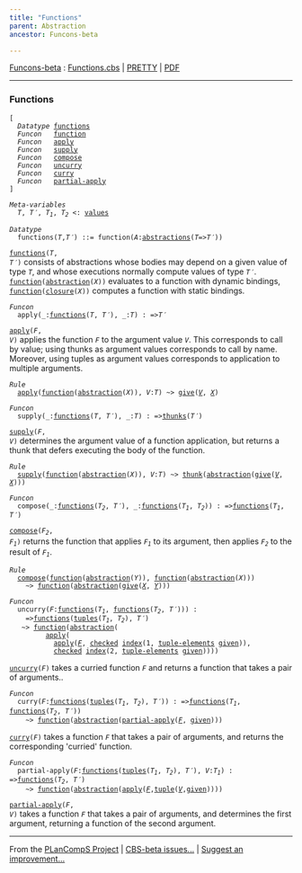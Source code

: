 ```yaml
---
title: "Functions"
parent: Abstraction
ancestor: Funcons-beta

---
```


[Funcons-beta] : [Functions.cbs] \| [PRETTY] \| [PDF]


----
### Functions

<div class="highlighter-rouge"><pre class="highlight"><code>[
  <i class="keyword">Datatype</i> <span class="name"><a href="#Name_functions">functions</a></span>
  <i class="keyword">Funcon</i>   <span class="name"><a href="#Name_function">function</a></span>
  <i class="keyword">Funcon</i>   <span class="name"><a href="#Name_apply">apply</a></span>
  <i class="keyword">Funcon</i>   <span class="name"><a href="#Name_supply">supply</a></span>
  <i class="keyword">Funcon</i>   <span class="name"><a href="#Name_compose">compose</a></span>
  <i class="keyword">Funcon</i>   <span class="name"><a href="#Name_uncurry">uncurry</a></span>
  <i class="keyword">Funcon</i>   <span class="name"><a href="#Name_curry">curry</a></span>
  <i class="keyword">Funcon</i>   <span class="name"><a href="#Name_partial-apply">partial-apply</a></span>
]</code></pre></div>



<div class="highlighter-rouge"><pre class="highlight"><code><i class="keyword">Meta-variables</i>
  <span id="PartVariable_T"><i class="var">T</i></span>, <span id="PartVariable_T'"><i class="var">T&prime;</i></span>, <span id="PartVariable_T1"><i class="var">T<sub class="sub">1</sub></i></span>, <span id="PartVariable_T2"><i class="var">T<sub class="sub">2</sub></i></span> <: <span class="name"><a href="../../Value-Types/index.html#Name_values">values</a></span></code></pre></div>



<div class="highlighter-rouge"><pre class="highlight"><code><i class="keyword">Datatype</i>
  <span class="name"><span id="Name_functions">functions</span></span>(<span id="Variable79_T"><i class="var">T</i></span>,<span id="Variable86_T'"><i class="var">T&prime;</i></span>) ::= <span id="Name_function">function</span>(<span id="Variable100_A"><i class="var">A</i></span>:<span class="name"><a href="../Generic/index.html#Name_abstractions">abstractions</a></span>(<span id="Variable105_T"><i class="var">T</i></span>=><span id="Variable112_T'"><i class="var">T&prime;</i></span>))</code></pre></div>


  <code><span class="name"><a href="#Name_functions">functions</a></span>(<i class="var">T</i>, <i class="var">T&prime;</i>)</code> consists of abstractions whose bodies may depend on
  a given value of type <code><i class="var">T</i></code>, and whose executions normally compute values 
  of type <code><i class="var">T&prime;</i></code>.
  <code><span class="name"><a href="#Name_function">function</a></span>(<span class="name"><a href="../Generic/index.html#Name_abstraction">abstraction</a></span>(<i class="var">X</i>))</code> evaluates to a function with dynamic bindings,
  <code><span class="name"><a href="#Name_function">function</a></span>(<span class="name"><a href="../Generic/index.html#Name_closure">closure</a></span>(<i class="var">X</i>))</code> computes a function with static bindings.



<div class="highlighter-rouge"><pre class="highlight"><code><i class="keyword">Funcon</i>
  <span class="name"><span id="Name_apply">apply</span></span>(_:<span class="name"><a href="#Name_functions">functions</a></span>(<span id="Variable258_T"><i class="var">T</i></span>, <span id="Variable264_T'"><i class="var">T&prime;</i></span>), _:<span id="Variable282_T"><i class="var">T</i></span>) : =><span id="Variable298_T'"><i class="var">T&prime;</i></span></code></pre></div>

  <code><span class="name"><a href="#Name_apply">apply</a></span>(<i class="var">F</i>, <i class="var">V</i>)</code> applies the function <code><i class="var">F</i></code> to the argument value <code><i class="var">V</i></code>.
  This corresponds to call by value; using thunks as argument values
  corresponds to call by name. Moreover, using tuples as argument values 
  corresponds to application to multiple arguments.

<div class="highlighter-rouge"><pre class="highlight"><code><i class="keyword">Rule</i>
  <span class="name"><a href="#Name_apply">apply</a></span>(<span class="name"><a href="#Name_function">function</a></span>(<span class="name"><a href="../Generic/index.html#Name_abstraction">abstraction</a></span>(<span id="Variable367_X"><i class="var">X</i></span>)), <span id="Variable384_V"><i class="var">V</i></span>:<i class="var">T</i>) ~> <span class="name"><a href="../../../Computations/Normal/Giving/index.html#Name_give">give</a></span>(<a href="#Variable384_V"><i class="var">V</i></a>, <a href="#Variable367_X"><i class="var">X</i></a>)</code></pre></div>



<div class="highlighter-rouge"><pre class="highlight"><code><i class="keyword">Funcon</i>
  <span class="name"><span id="Name_supply">supply</span></span>(_:<span class="name"><a href="#Name_functions">functions</a></span>(<span id="Variable428_T"><i class="var">T</i></span>, <span id="Variable434_T'"><i class="var">T&prime;</i></span>), _:<span id="Variable452_T"><i class="var">T</i></span>) : =><span class="name"><a href="../Thunks/index.html#Name_thunks">thunks</a></span>(<span id="Variable469_T'"><i class="var">T&prime;</i></span>)</code></pre></div>

  <code><span class="name"><a href="#Name_supply">supply</a></span>(<i class="var">F</i>, <i class="var">V</i>)</code> determines the argument value of a function application,
  but returns a thunk that defers executing the body of the function.

<div class="highlighter-rouge"><pre class="highlight"><code><i class="keyword">Rule</i>
  <span class="name"><a href="#Name_supply">supply</a></span>(<span class="name"><a href="#Name_function">function</a></span>(<span class="name"><a href="../Generic/index.html#Name_abstraction">abstraction</a></span>(<span id="Variable518_X"><i class="var">X</i></span>)), <span id="Variable535_V"><i class="var">V</i></span>:<i class="var">T</i>) ~> <span class="name"><a href="../Thunks/index.html#Name_thunk">thunk</a></span>(<span class="name"><a href="../Generic/index.html#Name_abstraction">abstraction</a></span>(<span class="name"><a href="../../../Computations/Normal/Giving/index.html#Name_give">give</a></span>(<a href="#Variable535_V"><i class="var">V</i></a>, <a href="#Variable518_X"><i class="var">X</i></a>)))</code></pre></div>



<div class="highlighter-rouge"><pre class="highlight"><code><i class="keyword">Funcon</i>
  <span class="name"><span id="Name_compose">compose</span></span>(_:<span class="name"><a href="#Name_functions">functions</a></span>(<span id="Variable594_T2"><i class="var">T<sub class="sub">2</sub></i></span>, <span id="Variable600_T'"><i class="var">T&prime;</i></span>), _:<span class="name"><a href="#Name_functions">functions</a></span>(<span id="Variable620_T1"><i class="var">T<sub class="sub">1</sub></i></span>, <span id="Variable626_T2"><i class="var">T<sub class="sub">2</sub></i></span>)) : =><span class="name"><a href="#Name_functions">functions</a></span>(<span id="Variable650_T1"><i class="var">T<sub class="sub">1</sub></i></span>, <span id="Variable656_T'"><i class="var">T&prime;</i></span>)</code></pre></div>

  <code><span class="name"><a href="#Name_compose">compose</a></span>(<i class="var">F<sub class="sub">2</sub></i>, <i class="var">F<sub class="sub">1</sub></i>)</code> returns the function that applies <code><i class="var">F<sub class="sub">1</sub></i></code> to its argument,
  then applies <code><i class="var">F<sub class="sub">2</sub></i></code> to the result of <code><i class="var">F<sub class="sub">1</sub></i></code>.

<div class="highlighter-rouge"><pre class="highlight"><code><i class="keyword">Rule</i>
  <span class="name"><a href="#Name_compose">compose</a></span>(<span class="name"><a href="#Name_function">function</a></span>(<span class="name"><a href="../Generic/index.html#Name_abstraction">abstraction</a></span>(<span id="Variable750_Y"><i class="var">Y</i></span>)), <span class="name"><a href="#Name_function">function</a></span>(<span class="name"><a href="../Generic/index.html#Name_abstraction">abstraction</a></span>(<span id="Variable769_X"><i class="var">X</i></span>)))
    ~> <span class="name"><a href="#Name_function">function</a></span>(<span class="name"><a href="../Generic/index.html#Name_abstraction">abstraction</a></span>(<span class="name"><a href="../../../Computations/Normal/Giving/index.html#Name_give">give</a></span>(<a href="#Variable769_X"><i class="var">X</i></a>, <a href="#Variable750_Y"><i class="var">Y</i></a>)))</code></pre></div>



<div class="highlighter-rouge"><pre class="highlight"><code><i class="keyword">Funcon</i>
  <span class="name"><span id="Name_uncurry">uncurry</span></span>(<span id="Variable829_F"><i class="var">F</i></span>:<span class="name"><a href="#Name_functions">functions</a></span>(<span id="Variable835_T1"><i class="var">T<sub class="sub">1</sub></i></span>, <span class="name"><a href="#Name_functions">functions</a></span>(<span id="Variable842_T2"><i class="var">T<sub class="sub">2</sub></i></span>, <span id="Variable848_T'"><i class="var">T&prime;</i></span>))) : 
    =><span class="name"><a href="#Name_functions">functions</a></span>(<span class="name"><a href="../../Composite/Tuples/index.html#Name_tuples">tuples</a></span>(<span id="Variable879_T1"><i class="var">T<sub class="sub">1</sub></i></span>, <span id="Variable885_T2"><i class="var">T<sub class="sub">2</sub></i></span>), <span id="Variable898_T'"><i class="var">T&prime;</i></span>)
   ~> <span class="name"><a href="#Name_function">function</a></span>(<span class="name"><a href="../Generic/index.html#Name_abstraction">abstraction</a></span>(
         <span class="name"><a href="#Name_apply">apply</a></span>(
           <span class="name"><a href="#Name_apply">apply</a></span>(<a href="#Variable829_F"><i class="var">F</i></a>, <span class="name"><a href="../../../Computations/Abnormal/Failing/index.html#Name_checked">checked</a></span> <span class="name"><a href="../../Composite/Sequences/index.html#Name_index">index</a></span>(1, <span class="name"><a href="../../Composite/Tuples/index.html#Name_tuple-elements">tuple-elements</a></span> <span class="name"><a href="../../../Computations/Normal/Giving/index.html#Name_given">given</a></span>)),
           <span class="name"><a href="../../../Computations/Abnormal/Failing/index.html#Name_checked">checked</a></span> <span class="name"><a href="../../Composite/Sequences/index.html#Name_index">index</a></span>(2, <span class="name"><a href="../../Composite/Tuples/index.html#Name_tuple-elements">tuple-elements</a></span> <span class="name"><a href="../../../Computations/Normal/Giving/index.html#Name_given">given</a></span>))))</code></pre></div>


  <code><span class="name"><a href="#Name_uncurry">uncurry</a></span>(<i class="var">F</i>)</code> takes a curried function <code><i class="var">F</i></code> and returns a function that takes
  a pair of arguments..



<div class="highlighter-rouge"><pre class="highlight"><code><i class="keyword">Funcon</i>
  <span class="name"><span id="Name_curry">curry</span></span>(<span id="Variable1021_F"><i class="var">F</i></span>:<span class="name"><a href="#Name_functions">functions</a></span>(<span class="name"><a href="../../Composite/Tuples/index.html#Name_tuples">tuples</a></span>(<span id="Variable1028_T1"><i class="var">T<sub class="sub">1</sub></i></span>, <span id="Variable1034_T2"><i class="var">T<sub class="sub">2</sub></i></span>), <span id="Variable1047_T'"><i class="var">T&prime;</i></span>)) : =><span class="name"><a href="#Name_functions">functions</a></span>(<span id="Variable1070_T1"><i class="var">T<sub class="sub">1</sub></i></span>, <span class="name"><a href="#Name_functions">functions</a></span>(<span id="Variable1077_T2"><i class="var">T<sub class="sub">2</sub></i></span>, <span id="Variable1083_T'"><i class="var">T&prime;</i></span>))
    ~> <span class="name"><a href="#Name_function">function</a></span>(<span class="name"><a href="../Generic/index.html#Name_abstraction">abstraction</a></span>(<span class="name"><a href="#Name_partial-apply">partial-apply</a></span>(<a href="#Variable1021_F"><i class="var">F</i></a>, <span class="name"><a href="../../../Computations/Normal/Giving/index.html#Name_given">given</a></span>)))</code></pre></div>


  <code><span class="name"><a href="#Name_curry">curry</a></span>(<i class="var">F</i>)</code> takes a function <code><i class="var">F</i></code> that takes a pair of arguments, and returns
  the corresponding 'curried' function.



<div class="highlighter-rouge"><pre class="highlight"><code><i class="keyword">Funcon</i>
  <span class="name"><span id="Name_partial-apply">partial-apply</span></span>(<span id="Variable1175_F"><i class="var">F</i></span>:<span class="name"><a href="#Name_functions">functions</a></span>(<span class="name"><a href="../../Composite/Tuples/index.html#Name_tuples">tuples</a></span>(<span id="Variable1182_T1"><i class="var">T<sub class="sub">1</sub></i></span>, <span id="Variable1188_T2"><i class="var">T<sub class="sub">2</sub></i></span>), <span id="Variable1201_T'"><i class="var">T&prime;</i></span>), <span id="Variable1216_V"><i class="var">V</i></span>:<span id="Variable1221_T1"><i class="var">T<sub class="sub">1</sub></i></span>) : =><span class="name"><a href="#Name_functions">functions</a></span>(<span id="Variable1238_T2"><i class="var">T<sub class="sub">2</sub></i></span>, <span id="Variable1244_T'"><i class="var">T&prime;</i></span>)
    ~> <span class="name"><a href="#Name_function">function</a></span>(<span class="name"><a href="../Generic/index.html#Name_abstraction">abstraction</a></span>(<span class="name"><a href="#Name_apply">apply</a></span>(<a href="#Variable1175_F"><i class="var">F</i></a>,<span class="name"><a href="../../Composite/Tuples/index.html#Name_tuple">tuple</a></span>(<a href="#Variable1216_V"><i class="var">V</i></a>,<span class="name"><a href="../../../Computations/Normal/Giving/index.html#Name_given">given</a></span>))))</code></pre></div>


  <code><span class="name"><a href="#Name_partial-apply">partial-apply</a></span>(<i class="var">F</i>, <i class="var">V</i>)</code> takes a function <code><i class="var">F</i></code> that takes a pair of arguments, 
  and determines the first argument, returning a function of the second 
  argument.



[Funcons-beta]: /CBS-beta/docs/Funcons-beta
  "FUNCONS-BETA"
[Unstable-Funcons-beta]: /CBS-beta/docs/Unstable-Funcons-beta
  "UNSTABLE-FUNCONS-BETA"
[Languages-beta]: /CBS-beta/docs/Languages-beta
  "LANGUAGES-BETA"
[Unstable-Languages-beta]: /CBS-beta/docs/Unstable-Languages-beta
  "UNSTABLE-LANGUAGES-BETA"
[CBS-beta]: /CBS-beta
  "CBS-BETA"
[Functions.cbs]: https://github.com/plancomps/CBS-beta/blob/master/Funcons-beta/Values/Abstraction/Functions/Functions.cbs
  "CBS SOURCE FILE ON GITHUB"
[PLAIN]: /CBS-beta/docs/Funcons-beta/Values/Abstraction/Functions
  "CBS SOURCE WEB PAGE"
[PRETTY]: /CBS-beta/math/Funcons-beta/Values/Abstraction/Functions
  "CBS-KATEX WEB PAGE"
[PDF]: https://github.com/plancomps/CBS-beta/blob/master/Funcons-beta/Values/Abstraction/Functions/Functions.pdf
  "CBS-LATEX PDF FILE"
[PLanCompS Project]: https://plancomps.github.io
  "PROGRAMMING LANGUAGE COMPONENTS AND SPECIFICATIONS PROJECT HOME PAGE"

____

From the [PLanCompS Project] | [CBS-beta issues...] | [Suggest an improvement...]

[CBS-beta issues...]: https://github.com/plancomps/CBS-beta/issues
   "CBS-BETA ISSUE REPORTS ON GITHUB"
 [Suggest an improvement...]: mailto:plancomps@gmail.com?Subject=CBS-beta%20-%20comment&Body=Re%3A%20CBS-beta%20specification%20at%20Values/Abstraction/Functions/Functions.cbs%0A%0AComment/Query/Issue/Suggestion%3A%0A%0A%0ASignature%3A%0A
   "GENERATE AN EMAIL TEMPLATE"
